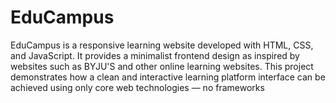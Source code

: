 # EduCampus
EduCampus is a responsive learning website developed with HTML, CSS, and JavaScript. It provides a minimalist frontend design as inspired by websites such as BYJU'S and other online learning websites.  This project demonstrates how a clean and interactive learning platform interface can be achieved using only core web technologies — no frameworks 
